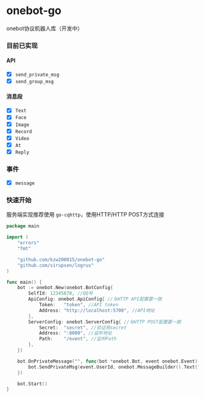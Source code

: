 # onebot-go

onebot协议机器人库（开发中）

### 目前已实现

#### API

- [x] `send_private_msg`
- [x] `send_group_msg`

#### 消息段

- [x] `Text`
- [x] `Face`
- [x] `Image`
- [x] `Record`
- [x] `Video`
- [x] `At`
- [x] `Reply`

### 事件

- [x] `message`

### 快速开始

服务端实现推荐使用 `go-cqhttp`，使用HTTP/HTTP POST方式连接

```go
package main

import (
	"errors"
	"fmt"

	"github.com/kzw200015/onebot-go"
	"github.com/sirupsen/logrus"
)

func main() {
	bot := onebot.New(onebot.BotConfig{
		SelfId: 12345678, //QQ号
		ApiConfig: onebot.ApiConfig{ //与HTTP API配置要一致
			Token:   "token", //API token
			Address: "http://localhost:5700", //API地址
		},
		ServerConfig: onebot.ServerConfig{ //与HTTP POST配置要一致
			Secret:  "secret", //验证用secret
			Address: ":8080", //监听地址
			Path:    "/event", //监听Path
		},
	})

	bot.OnPrivateMessage("", func(bot *onebot.Bot, event onebot.Event) {
		bot.SendPrivateMsg(event.UserId, onebot.MessageBuilder().Text("hello").Text("world").Build()...)
	})

	bot.Start()
}
```